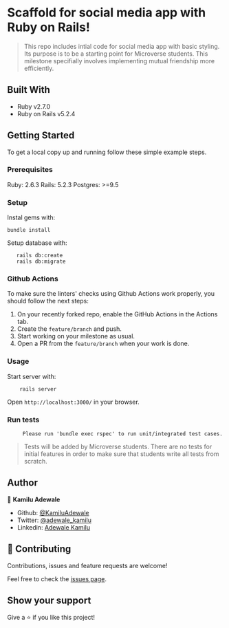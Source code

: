 # Scaffold for social media app with Ruby on Rails!

> This repo includes intial code for social media app with basic styling. Its purpose is to be a starting point for Microverse students. This milestone specifially involves implementing mutual friendship more efficiently.

## Built With

- Ruby v2.7.0
- Ruby on Rails v5.2.4


## Getting Started

To get a local copy up and running follow these simple example steps.

### Prerequisites

Ruby: 2.6.3
Rails: 5.2.3
Postgres: >=9.5

### Setup

Instal gems with:

```
bundle install
```

Setup database with:

```
   rails db:create
   rails db:migrate
```

### Github Actions

To make sure the linters' checks using Github Actions work properly, you should follow the next steps:

1. On your recently forked repo, enable the GitHub Actions in the Actions tab.
2. Create the `feature/branch` and push.
3. Start working on your milestone as usual.
4. Open a PR from the `feature/branch` when your work is done.


### Usage

Start server with:

```
    rails server
```

Open `http://localhost:3000/` in your browser.

### Run tests

```
     Please run 'bundle exec rspec' to run unit/integrated test cases.
```

> Tests will be added by Microverse students. There are no tests for initial features in order to make sure that students write all tests from scratch.

## Author
👤 **Kamilu Adewale**
* Github: [@KamiluAdewale](https://github.com/adewaleK)
* Twitter: [@adewale_kamilu](https://twitter.com/adewale_kamilu)
* Linkedin: [Adewale Kamilu](https://www.linkedin.com/in/kamilu-adewale-64ab73197/)

## 🤝 Contributing

Contributions, issues and feature requests are welcome!

Feel free to check the [issues page](issues/).

## Show your support

Give a ⭐️ if you like this project!
